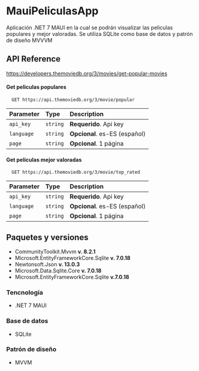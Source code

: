 
# MauiPeliculasApp

Aplicación .NET 7 MAUI en la cual se podrán visualizar las peliculas populares y mejor valoradas. Se utiliza SQLite como base de datos y patrón de diseño MVVVM


## API Reference
https://developers.themoviedb.org/3/movies/get-popular-movies
#### Get peliculas populares

```http
  GET https://api.themoviedb.org/3/movie/popular
```

| Parameter | Type     | Description                |
| :-------- | :------- | :------------------------- |
| `api_key` | `string` | **Requerido**. Api key |
| `language` | `string` | **Opcional**. es-ES (español) |
| `page` | `string` | **Opcional**. 1 página |

#### Get peliculas mejor valoradas

```http
  GET https://api.themoviedb.org/3/movie/top_rated
```

| Parameter | Type     | Description                |
| :-------- | :------- | :------------------------- |
| `api_key` | `string` | **Requerido**. Api key |
| `language` | `string` | **Opcional**. es-ES (español) |
| `page` | `string` | **Opcional**. 1 página |




## Paquetes y versiones

- CommunityToolkit.Mvvm **v. 8.2.1**
- Microsoft.EntityFrameworkCore.Sqlite **v. 7.0.18**
- Newtonsoft.Json **v. 13.0.3**
- Microsoft.Data.Sqlite.Core **v. 7.0.18**
- Microsoft.EntityFrameworkCore.Sqlite **v.7.0.18**


### Tencnología
- .NET 7 MAUI
### Base de datos
- SQLite
### Patrón de diseño

- MVVM

